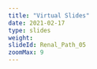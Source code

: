 ```yaml
---
title: "Virtual Slides"
date: 2021-02-17
type: slides
weight:
slideId: Renal_Path_05
zoomMax: 9
---
```

